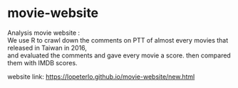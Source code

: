 # movie-website

Analysis movie website :<br>
We use R to crawl down the comments on PTT of almost every movies that released in Taiwan in 2016,   
and evaluated the comments and gave every movie a score.
then compared them with IMDB scores.

website link: https://lopeterlo.github.io/movie-website/new.html
